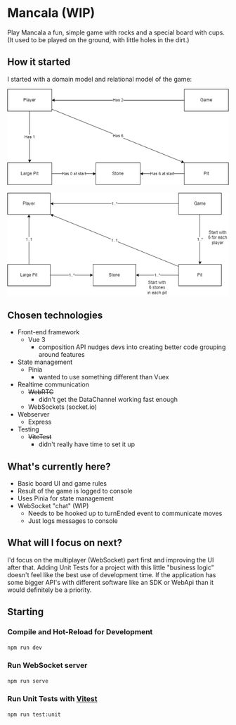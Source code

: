 # Mancala (WIP)

Play Mancala a fun, simple game with rocks and a special board with cups. (It used to be played on the ground, with little holes in the dirt.)

## How it started

I started with a domain model and relational model of the game:

![domain-model](src/assets/domain-model.png)

![relational-diagram](src/assets/relational-model.png)

## Chosen technologies

- Front-end framework
  - Vue 3
    - composition API nudges devs into creating better code grouping around features
- State management
  - Pinia
    - wanted to use something different than Vuex
- Realtime communication
  - ~~WebRTC~~
    - didn't get the DataChannel working fast enough
  - WebSockets (socket.io)
- Webserver
  - Express
- Testing
  - ~~ViteTest~~
    - didn't really have time to set it up

## What's currently here?

- Basic board UI and game rules
- Result of the game is logged to console
- Uses Pinia for state management
- WebSocket "chat" (WIP)
  - Needs to be hooked up to turnEnded event to communicate moves
  - Just logs messages to console

## What will I focus on next?

I'd focus on the multiplayer (WebSocket) part first and improving the UI after that.
Adding Unit Tests for a project with this little "business logic" doesn't feel like the best use of development time.
If the application has some bigger API's with different software like an SDK or WebApi than it would definitely be a priority.

## Starting

### Compile and Hot-Reload for Development

```sh
npm run dev
```

### Run WebSocket server

```sh
npm run serve
```

### Run Unit Tests with [Vitest](https://vitest.dev/)

```sh
npm run test:unit
```


